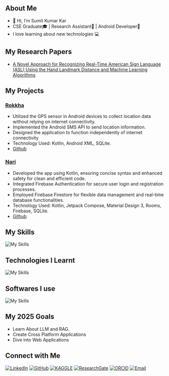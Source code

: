 ## About Me
- 👋 Hi, I’m Sumit Kumar Kar
- CSE Graduate🎓 | Research Assistant🔬 | Android Developer📱
- I love learning about new technologies 💻

## My Research Papers
- [A Novel Approach for Recognizing Real-Time American Sign Language (ASL) Using the Hand Landmark Distance and Machine Learning Algorithms](https://doi.org/10.1109/wiecon-ece60392.2023.10456414)

## My Projects
### [Rokkha](http://rokkha.sumit.com.bd)

- Utilized the GPS sensor in Android devices to collect location data without relying on internet connectivity.
- Implemented the Android SMS API to send location information.
- Designed the application to function independently of internet connectivity
- Technology Used: Kotlin, Android XML, SQLite.
- [Github](https://github.com/SumitKumarKar01/Rokkha)

### [Nari](http://nari.sumit.com.bd)

- Developed the app using Kotlin, ensuring concise syntax and enhanced safety for clean and efficient code.
- Integrated Firebase Authentication for secure user login and registration processes.
- Employed Firebase Firestore for flexible data management and real-time database functionalities.
- Technology Used: Kotlin, Jetpack Compose, Material Design 3, Rooms, Firebase, SQLite.
- [Github](https://github.com/SumitKumarKar01/Nari)
  
## My Skills
![My Skills](https://skillicons.dev/icons?i=c,cpp,java,kotlin,python,html,css,js,mysql,sqlite,php)

<!--
- C 
- C++
- Java
- Kotlin
- Python
- HTML
- CSS
- JS
- MySQL
- SQLite
- PHP
- Android XML
-->

## Technologies I Learnt
![My Skills](https://skillicons.dev/icons?i=git,github,md,latex,anaconda)

<!--
- Git
- Github
- Markdown
- LaTex
- Anaconda
-->

## Softwares I use

![My Skills](https://skillicons.dev/icons?i=vscode,visualstudio,androidstudio,obsidian)

<!--
- VS Code
- Visual Studio
- Android Studio
- Adobe Creative Cloud Suite
- Microsoft Office Suite
-->

## My 2025 Goals
- Learn About LLM and RAG.
- Create Cross Platform Applications
- Dive into Web Applications


## Connect with Me
[![LinkedIn](https://img.shields.io/badge/LinkedIn-0077B5?style=for-the-badge&logo=linkedin&logoColor=white&link=https://www.linkedin.com/in/sumitkumarkar01)](https://www.linkedin.com/in/sumitkumarkar01)
[![GitHub](https://img.shields.io/badge/GitHub-181717?style=for-the-badge&logo=github&logoColor=white&link=https://github.com/SumitKumarKar01)](https://github.com/SumitKumarKar01)
[![KAGGLE](https://img.shields.io/badge/Kaggle-20BEFF?style=for-the-badge&logo=Kaggle&logoColor=white&link=https://www.kaggle.com/sumitkumarkar01)](https://www.kaggle.com/sumitkumarkar01)
[![ResearchGate](https://img.shields.io/badge/ResearchGate-00CCBB?style=for-the-badge&logo=researchgate&logoColor=white&link=https://www.researchgate.net/profile/Sumit-Kumar-Kar-3)](https://www.researchgate.net/profile/Sumit-Kumar-Kar-3)
[![ORCID](https://img.shields.io/badge/ORCID-A6CE39?style=for-the-badge&logo=orcid&logoColor=white&link=https://orcid.org/0009-0000-9469-3108)](https://orcid.org/0009-0000-9469-3108)
[![Email](https://img.shields.io/badge/Email-D14836?style=for-the-badge&logo=gmail&logoColor=white&link=mailto:sumitkumarkar01@gmail.com)](mailto:sumitkumarkar01@gmail.com)


<!---
SumitKumarKar01/SumitKumarKar01 is a ✨ special ✨ repository because its `README.md` (this file) appears on your GitHub profile.
You can click the Preview link to take a look at your changes.
--->
